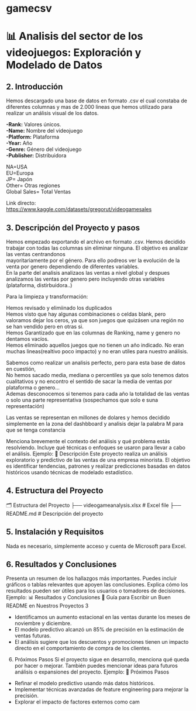 # gamecsv

# 📊 Analisis del sector de los videojuegos: Exploración y Modelado de Datos

## 2. Introducción

Hemos descargado una base de datos en formato .csv el cual constaba de diferentes columnas y mas de 2.000 lineas que hemos utilizado para realizar un análisis visual de los datos.

**-Rank:** Valores únicos.  
**-Name:** Nombre del videojuego  
**-Platform:** Plataforma  
**-Year:** Año  
**-Genre:** Género del videojuego  
**-Publisher:** Distribuidora  

NA=USA  
EU=Europa  
JP= Japón  
Other= Otras regiones  
Global Sales= Total Ventas  

Link directo:  
<https://www.kaggle.com/datasets/gregorut/videogamesales>  

## 3. Descripción del Proyecto y pasos
Hemos empezado exportando el archivo en formato .csv. Hemos decidido trabajar con todas las columnas sin eliminar ninguna. El objetivo es analizar las ventas centrandonos  
 mayoritariamente por el género. Para ello podreos ver la evolución de la venta por genero dependiendo de diferentes variables.  
En la parte del analisis analizaos las ventas a nivel global y despues analizamos las ventas por genero pero incluyendo otras variables (plataforma, distirbuidora..)  

Para la limpieza y transformación:  

Hemos revisado y elimiinado los duplicados  
Hemos visto que hay algunas combinaciones o celdas blank, pero valoramos dejar los ceros, ya que son juegos que quizásen una región no se han vendido pero en otras si.  
Hemos Garantizado que en las columnas de Ranking, name y genero no dentamos vacíos.  
Hemos eliminado aquellos juegos que no tienen un año indicado. No eran muchas lineas(realtivo poco impacto) y no eran utiles para nuestro análisis.  

Sabemos como realizar un analisis perfecto, pero para esta base de datos en cuestión,  
No hemos sacado media, mediana o percentiles ya que solo tenemos datos cualitativos y no encontro el sentido de sacar la media de ventas por plataforma o genero…  
Ademas desconocemos si tenemos para cada año la totalidad de las ventas o solo una parte representativa (sospechamos que solo e suna representación)  

Las ventas se representan en millones de dolares y hemos decidido simplemente en la zona del dashbboard y analisis dejar la palabra M para que se tenga constancia  



Menciona brevemente el contexto del análisis y qué problema estás
resolviendo.
Incluye qué técnicas o enfoques se usaron para llevar a cabo el análisis.
Ejemplo: 📖 Descripción
Este proyecto realiza un análisis exploratorio y predictivo de las ventas de una
empresa minorista. El objetivo es identificar tendencias, patrones y realizar
predicciones basadas en datos históricos usando técnicas de modelado
estadístico.

## 4. Estructura del Proyecto

🗂 Estructura del Proyecto
├── videogameanalysis.xlsx # Excel file
├── README.md # Descripción del proyecto

## 5. Instalación y Requisitos
Nada es necesario, simplemente acceso y cuenta de Microsoft para Excel.

## 6. Resultados y Conclusiones

Presenta un resumen de los hallazgos más importantes.
Puedes incluir gráficos o tablas relevantes que apoyen las conclusiones.
Explica cómo los resultados pueden ser útiles para los usuarios o
tomadores de decisiones.
Ejemplo:
📊 Resultados y Conclusiones
📝 Guía para Escribir un Buen README en Nuestros Proyectos 3
- Identificamos un aumento estacional en las ventas durante los meses de
noviembre y diciembre.
- El modelo predictivo alcanzó un 85% de precisión en la estimación de ventas
futuras.
- El análisis sugiere que los descuentos y promociones tienen un impacto
directo en el comportamiento de compra de los clientes.
6. Próximos Pasos
Si el proyecto sigue en desarrollo, menciona qué queda por hacer o
mejorar.
También puedes mencionar ideas para futuros análisis o expansiones del
proyecto.
Ejemplo:
🔄 Próximos Pasos
- Refinar el modelo predictivo usando más datos históricos.
- Implementar técnicas avanzadas de feature engineering para mejorar la
precisión.
- Explorar el impacto de factores externos como cam
